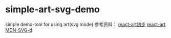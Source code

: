 # simple-art-svg-demo
simple demo-tool for using art(svg mode)
参考资料：
[react-art初步](https://github.com/AnneBai/AnneBai.github.io/blob/master/_posts/2018-10-10-react-art-first-step.md)
[react-art](https://github.com/facebook/react/tree/master/packages/react-art)
[MDN-SVG-d](https://developer.mozilla.org/zh-CN/docs/Web/SVG/Attribute/d)
